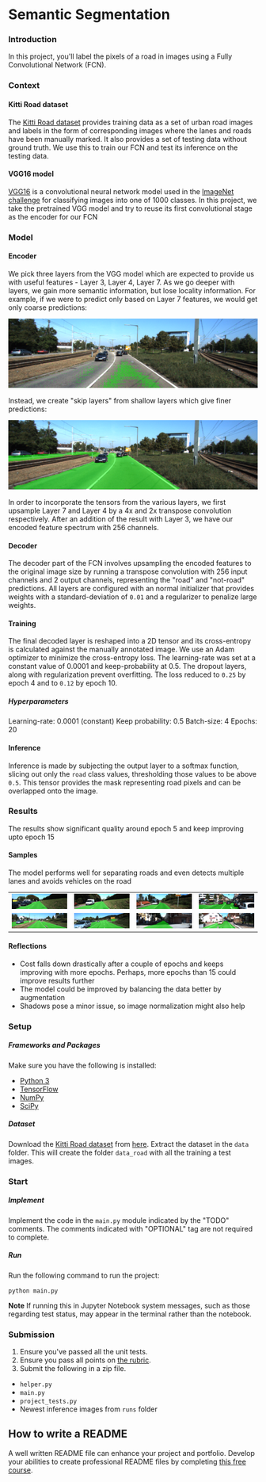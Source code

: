 # Semantic Segmentation
### Introduction
In this project, you'll label the pixels of a road in images using a Fully Convolutional Network (FCN).

### Context
#### Kitti Road dataset
The [Kitti Road dataset](http://www.cvlibs.net/datasets/kitti/eval_road.php) provides training data as a set of urban road images and labels in the form of corresponding images where the lanes and roads have been manually marked. It also provides a set of testing data without ground truth. We use this to train our FCN and test its inference on the testing data.

#### VGG16 model
[VGG16](https://arxiv.org/abs/1409.1556) is a convolutional neural network model used in the [ImageNet challenge](http://image-net.org/challenges/LSVRC/2015/index) for classifying images into one of 1000 classes. In this project, we take the pretrained VGG model and try to reuse its first convolutional stage as the encoder for our FCN

### Model
#### Encoder
We pick three layers from the VGG model which are expected to provide us with useful features - Layer 3, Layer 4, Layer 7. As we go deeper with layers, we gain more semantic information, but lose locality information. For example, if we were to predict only based on Layer 7 features, we would get only coarse predictions:

![](./images/um_000005_part.png)

Instead, we create "skip layers" from shallow layers which give finer predictions:

![](./images/um_000005.png)

In order to incorporate the tensors from the various layers, we first upsample Layer 7 and Layer 4 by a 4x and 2x transpose convolution respectively. After an addition of the result with Layer 3, we have our encoded feature spectrum with 256 channels.

#### Decoder
The decoder part of the FCN involves upsampling the encoded features to the original image size by running a transpose convolution with 256 input channels and 2 output channels, representing the "road" and "not-road" predictions. All layers are configured with an normal initializer that provides weights with a standard-deviation of `0.01` and a regularizer to penalize large weights.

#### Training
The final decoded layer is reshaped into a 2D tensor and its cross-entropy is calculated against the manually annotated image. We use an Adam optimizer to minimize the cross-entropy loss. The learning-rate was set at a constant value of 0.0001 and keep-probability at 0.5. The dropout layers, along with regularization prevent overfitting. The loss reduced to `0.25` by epoch 4 and to `0.12` by epoch 10.

##### Hyperparameters

Learning-rate: 0.0001 (constant)
Keep probability: 0.5
Batch-size: 4
Epochs: 20

#### Inference
Inference is made by subjecting the output layer to a softmax function, slicing out only the `road` class values, thresholding those values to be above `0.5`. This tensor provides the mask representing road pixels and can be overlapped onto the image.

### Results
The results show significant quality around epoch 5 and keep improving upto epoch 15

#### Samples
The model performs well for separating roads and even detects multiple lanes and avoids vehicles on the road

|                            |                             |                             |                               |
|----------------------------|-----------------------------|-----------------------------|-------------------------------|
|![](./images/um_000015.png) | ![](./images/um_000017.png) | ![](./images/um_000032.png) | ![](./images/um_000061.png)   |
|![](./images/umm_000016.png)| ![](./images/umm_000035.png)| ![](./images/uu_000002.png) | ![](./images/uu_000049.png)   |


#### Reflections
- Cost falls down drastically after a couple of epochs and keeps improving with more epochs. Perhaps, more epochs than 15 could improve results further
- The model could be improved by balancing the data better by augmentation
- Shadows pose a minor issue, so image normalization might also help


### Setup
##### Frameworks and Packages
Make sure you have the following is installed:
 - [Python 3](https://www.python.org/)
 - [TensorFlow](https://www.tensorflow.org/)
 - [NumPy](http://www.numpy.org/)
 - [SciPy](https://www.scipy.org/)
##### Dataset
Download the [Kitti Road dataset](http://www.cvlibs.net/datasets/kitti/eval_road.php) from [here](http://www.cvlibs.net/download.php?file=data_road.zip).  Extract the dataset in the `data` folder.  This will create the folder `data_road` with all the training a test images.

### Start
##### Implement
Implement the code in the `main.py` module indicated by the "TODO" comments.
The comments indicated with "OPTIONAL" tag are not required to complete.
##### Run
Run the following command to run the project:
```
python main.py
```
**Note** If running this in Jupyter Notebook system messages, such as those regarding test status, may appear in the terminal rather than the notebook.

### Submission
1. Ensure you've passed all the unit tests.
2. Ensure you pass all points on [the rubric](https://review.udacity.com/#!/rubrics/989/view).
3. Submit the following in a zip file.
 - `helper.py`
 - `main.py`
 - `project_tests.py`
 - Newest inference images from `runs` folder
 
 ## How to write a README
A well written README file can enhance your project and portfolio.  Develop your abilities to create professional README files by completing [this free course](https://www.udacity.com/course/writing-readmes--ud777).
